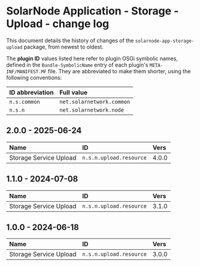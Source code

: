 # SolarNode Application - Storage - Upload - change log

This document details the history of changes of the `solarnode-app-storage-upload` package, from
newest to oldest.

The **plugin ID** values listed here refer to plugin OSGi symbolic names, defined in the
`Bundle-SymbolicName` entry of each plugin's `META-INF/MANIFEST.MF` file. They are abbreviated to
make them shorter, using the following conventions:

| ID abbreviation | Full value                |
|:----------------|:--------------------------|
| `n.s.common`    | `net.solarnetwork.common` |
| `n.s.n`         | `net.solarnetwork.node`   |

## 2.0.0 - 2025-06-24

| Name                   | ID                      | Vers  |
|:-----------------------|:------------------------|:------|
| Storage Service Upload | `n.s.n.upload.resource` | 4.0.0 |


## 1.1.0 - 2024-07-08

| Name                   | ID                      | Vers  |
|:-----------------------|:------------------------|:------|
| Storage Service Upload | `n.s.n.upload.resource` | 3.1.0 |


## 1.0.0 - 2024-06-18

| Name                   | ID                      | Vers  |
|:-----------------------|:------------------------|:------|
| Storage Service Upload | `n.s.n.upload.resource` | 3.0.0 |

